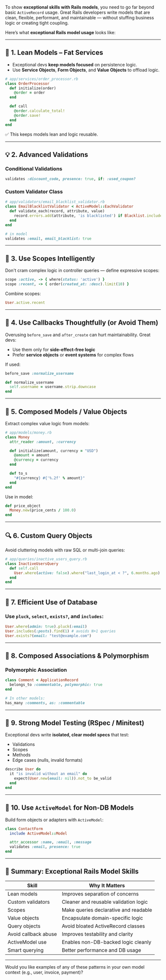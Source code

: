 To show **exceptional skills with Rails models**, you need to go far beyond basic `ActiveRecord` usage. Great Rails developers write models that are clean, flexible, performant, and maintainable — without stuffing business logic or creating tight coupling.

Here’s what **exceptional Rails model usage** looks like:

---

## 💎 1. **Lean Models – Fat Services**

* Exceptional devs **keep models focused** on persistence logic.
* Use **Service Objects**, **Form Objects**, and **Value Objects** to offload logic.

```ruby
# app/services/order_processor.rb
class OrderProcessor
  def initialize(order)
    @order = order
  end

  def call
    @order.calculate_total!
    @order.save!
  end
end
```

✅ This keeps models lean and logic reusable.

---

## 💡 2. **Advanced Validations**

### Conditional Validations

```ruby
validates :discount_code, presence: true, if: :used_coupon?
```

### Custom Validator Class

```ruby
# app/validators/email_blacklist_validator.rb
class EmailBlacklistValidator < ActiveModel::EachValidator
  def validate_each(record, attribute, value)
    record.errors.add(attribute, 'is blacklisted') if Blacklist.include?(value)
  end
end

# in model
validates :email, email_blacklist: true
```

---

## 🧠 3. **Use Scopes Intelligently**

Don't cram complex logic in controller queries — define expressive scopes:

```ruby
scope :active, -> { where(status: 'active') }
scope :recent, -> { order(created_at: :desc).limit(10) }
```

Combine scopes:

```ruby
User.active.recent
```

---

## 🔄 4. **Use Callbacks Thoughtfully (or Avoid Them)**

Overusing `before_save` and `after_create` can hurt maintainability. Great devs:

* Use them only for **side-effect-free logic**
* Prefer **service objects** or **event systems** for complex flows

If used:

```ruby
before_save :normalize_username

def normalize_username
  self.username = username.strip.downcase
end
```

---

## 🧩 5. **Composed Models / Value Objects**

Extract complex value logic from models:

```ruby
# app/models/money.rb
class Money
  attr_reader :amount, :currency

  def initialize(amount, currency = "USD")
    @amount = amount
    @currency = currency
  end

  def to_s
    "#{currency} #{'%.2f' % amount}"
  end
end
```

Use in model:

```ruby
def price_object
  Money.new(price_cents / 100.0)
end
```

---

## 🔍 6. **Custom Query Objects**

Avoid cluttering models with raw SQL or multi-join queries:

```ruby
# app/queries/inactive_users_query.rb
class InactiveUsersQuery
  def self.call
    User.where(active: false).where("last_login_at < ?", 6.months.ago)
  end
end
```

---

## 🧮 7. **Efficient Use of Database**

### Use `pluck`, `select`, `exists?`, and `includes`:

```ruby
User.where(admin: true).pluck(:email)
User.includes(:posts).find(1) # avoids N+1 queries
User.exists?(email: "test@example.com")
```

---

## 🎯 8. **Composed Associations & Polymorphism**

### Polymorphic Association

```ruby
class Comment < ApplicationRecord
  belongs_to :commentable, polymorphic: true
end

# In other models:
has_many :comments, as: :commentable
```

---

## 🧪 9. **Strong Model Testing (RSpec / Minitest)**

Exceptional devs write **isolated, clear model specs** that test:

* Validations
* Scopes
* Methods
* Edge cases (nulls, invalid formats)

```ruby
describe User do
  it "is invalid without an email" do
    expect(User.new(email: nil)).not_to be_valid
  end
end
```

---

## 🔗 10. **Use `ActiveModel` for Non-DB Models**

Build form objects or adapters with `ActiveModel`:

```ruby
class ContactForm
  include ActiveModel::Model

  attr_accessor :name, :email, :message
  validates :email, presence: true
end
```

---

## 🧘 Summary: Exceptional Rails Model Skills

| Skill                | Why It Matters                        |
| -------------------- | ------------------------------------- |
| Lean models          | Improves separation of concerns       |
| Custom validators    | Cleaner and reusable validation logic |
| Scopes               | Make queries declarative and readable |
| Value objects        | Encapsulate domain-specific logic     |
| Query objects        | Avoid bloated ActiveRecord classes    |
| Avoid callback abuse | Improves testability and clarity      |
| ActiveModel use      | Enables non-DB-backed logic cleanly   |
| Smart querying       | Better performance and DB usage       |

---

Would you like examples of any of these patterns in your own model context (e.g., user, invoice, payment)?
